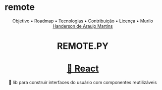 # remote
</html>
<body>
  <head>
     <body>
<p align="center">
 <a href="#objetivo">Objetivo</a> 
 • <a href="#roadmap">Roadmap</a> 
 • <a href="#tecnologias">Tecnologias</a> 
 • <a href="#contribuicao">Contribuição</a> 
 • <a href="#licenc-a">Licença</a>
 • <a href="#autor">Murilo Handerson de Araujo Martins</a> </p>
 <h1 align="center">REMOTE.PY<h1>
 <h1 align="center"> <a href="https://pt-br.reactjs.org/">🔗 React</a> </h1> <p align="center">🚀 lib para construir interfaces do usuário com componentes reutilizáveis</p>
 <html>
